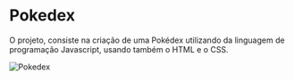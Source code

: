 # Pokedex

O projeto, consiste na criação de uma Pokédex utilizando da linguagem de programação Javascript, usando também o HTML e o CSS.

![Pokedex](imagens\animated.gif)
